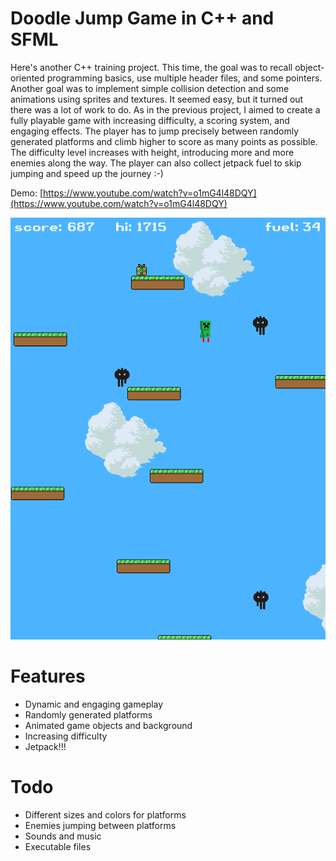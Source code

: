 # Doodle Jump Game in C++ and SFML

Here's another C++ training project. This time, the goal was to recall object-oriented programming basics, use multiple header files, and some pointers. Another goal was to implement simple collision detection and some animations using sprites and textures. It seemed easy, but it turned out there was a lot of work to do. As in the previous project, I aimed to create a fully playable game with increasing difficulty, a scoring system, and engaging effects. The player has to jump precisely between randomly generated platforms and climb higher to score as many points as possible. The difficulty level increases with height, introducing more and more enemies along the way. The player can also collect jetpack fuel to skip jumping and speed up the journey :-)

Demo: [https://www.youtube.com/watch?v=o1mG4l48DQY](https://www.youtube.com/watch?v=o1mG4l48DQY)

[![Gameplay demo](./jump-scrn.png)](https://www.youtube.com/watch?v=o1mG4l48DQY)

# Features
* Dynamic and engaging gameplay
* Randomly generated platforms
* Animated game objects and background
* Increasing difficulty
* Jetpack!!!


# Todo
* Different sizes and colors for platforms
* Enemies jumping between platforms
* Sounds and music
* Executable files
